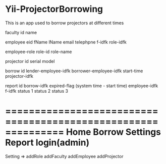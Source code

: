 # Yii-ProjectorBorrowing
This is an app used to borrow projectors at different times

faculty
  id
  name
  
employee
  eid
  fName
  lName
  email
  telephpne
  f-idfk
  role-idfk
  
employee-role
  role-id
  role-name
  
projector
  id
  serial
  model
  
borrow
 id
 lender-employee-idfk
 borrower-employee-idfk
 start-time
 projector-idfk
 
report
  id
  borrow-idfk
  expired-flag (system time - start time)
  employee-idfk
  f-idfk
  status 1
  status 2
  status 3
  
  ==============================================================
          Home  Borrow  Settings  Report  login(admin)
  ==============================================================
  
  Setting => addRole  addFaculty  addEmployee addProjector
 
 
